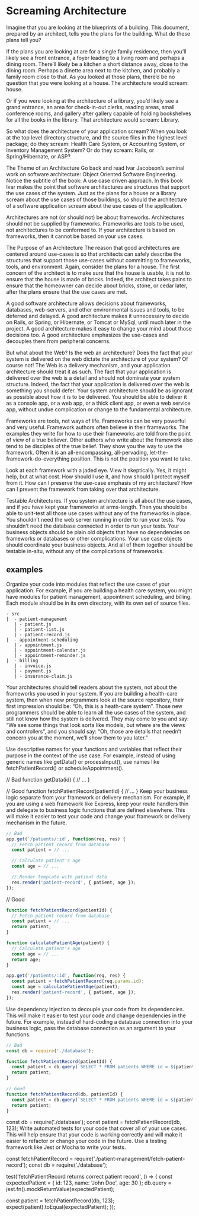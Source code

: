 # Screaming Architecture
Imagine that you are looking at the blueprints of a building. This document, prepared by an architect, tells you the plans for the building. What do these plans tell you?

If the plans you are looking at are for a single family residence, then you’ll likely see a front entrance, a foyer leading to a living room and perhaps a dining room. There’ll likely be a kitchen a short distance away, close to the dining room. Perhaps a dinette area next to the kitchen, and probably a family room close to that. As you looked at those plans, there’d be no question that you were looking at a house. The architecture would scream: house.

Or if you were looking at the architecture of a library, you’d likely see a grand entrance, an area for check-in-out clerks, reading areas, small conference rooms, and gallery after gallery capable of holding bookshelves for all the books in the library. That architecture would scream: Library.

So what does the architecture of your application scream? When you look at the top level directory structure, and the source files in the highest level package; do they scream: Health Care System, or Accounting System, or Inventory Management System? Or do they scream: Rails, or Spring/Hibernate, or ASP?

The Theme of an Architecture
Go back and read Ivar Jacobson’s seminal work on software architecture: Object Oriented Software Engineering. Notice the subtitle of the book: A use case driven approach. In this book Ivar makes the point that software architectures are structures that support the use cases of the system. Just as the plans for a house or a library scream about the use cases of those buildings, so should the architecture of a software application scream about the use cases of the application.

Architectures are not (or should not) be about frameworks. Architectures should not be supplied by frameworks. Frameworks are tools to be used, not architectures to be conformed to. If your architecture is based on frameworks, then it cannot be based on your use cases.

The Purpose of an Architecture
The reason that good architectures are centered around use-cases is so that architects can safely describe the structures that support those use-cases without committing to frameworks, tools, and environment. Again, consider the plans for a house. The first concern of the architect is to make sure that the house is usable, it is not to ensure that the house is made of bricks. Indeed, the architect takes pains to ensure that the homeowner can decide about bricks, stone, or cedar later, after the plans ensure that the use cases are met.

A good software architecture allows decisions about frameworks, databases, web-servers, and other environmental issues and tools, to be deferred and delayed. A good architecture makes it unnecessary to decide on Rails, or Spring, or Hibernate, or Tomcat or MySql, until much later in the project. A good architecture makes it easy to change your mind about those decisions too. A good architecture emphasizes the use-cases and decouples them from peripheral concerns.

But what about the Web?
Is the web an architecture? Does the fact that your system is delivered on the web dictate the architecture of your system? Of course not! The Web is a delivery mechanism, and your application architecture should treat it as such. The fact that your application is delivered over the web is a detail and should not dominate your system structure. Indeed, the fact that your application is delivered over the web is something you should defer. Your system architecture should be as ignorant as possible about how it is to be delivered. You should be able to deliver it as a console app, or a web app, or a thick client app, or even a web service app, without undue complication or change to the fundamental architecture.

Frameworks are tools, not ways of life.
Frameworks can be very powerful and very useful. Framework authors often believe in their frameworks. The examples they write for how to use their frameworks are told from the point of view of a true believer. Other authors who write about the framework also tend to be disciples of the true belief. They show you the way to use the framework. Often it is an all-encompassing, all-pervading, let-the-framework-do-everything position. This is not the position you want to take.

Look at each framework with a jaded eye. View it skeptically. Yes, it might help, but at what cost. How should I use it, and how should I protect myself from it. How can I preserve the use-case emphasis of my architecture? How can I prevent the framework from taking over that architecture.

Testable Architectures.
If you system architecture is all about the use cases, and if you have kept your frameworks at arms-length. Then you should be able to unit-test all those use cases without any of the frameworks in place. You shouldn’t need the web server running in order to run your tests. You shouldn’t need the database connected in order to run your tests. Your business objects should be plain old objects that have no dependencies on frameworks or databases or other complications. Your use case objects should coordinate your business objects. And all of them together should be testable in-situ, without any of the complications of frameworks.

## examples

Organize your code into modules that reflect the use cases of your application. For example, if you are building a health care system, you might have modules for patient management, appointment scheduling, and billing. Each module should be in its own directory, with its own set of source files.

```
- src
|  - patient-management
   | - patient.js
   | - patient-list.js
   | - patient-record.js
|  - appointment-scheduling
   | - appointment.js
   | - appointment-calendar.js
   | - appointment-reminder.js
|  - billing
   | - invoice.js
   | - payment.js
   | - insurance-claim.js
```

Your architectures should tell readers about the system, not about the frameworks you used in your system. If you are building a health-care system, then when new programmers look at the source repository, their first impression should be: “Oh, this is a heath-care system”. Those new programmers should be able to learn all the use cases of the system, and still not know how the system is delivered. They may come to you and say: “We see some things that look sorta like models,
but where are the views and controllers”, and you should say: “Oh, those are details that needn’t concern you at the moment, we’ll show them to you later.”

Use descriptive names for your functions and variables that reflect their purpose in the context of the use case. For example, instead of using generic names like getData() or processInput(), use names like fetchPatientRecord() or scheduleAppointment().

// Bad
function getData(id) {
  // ...
}

// Good
function fetchPatientRecord(patientId) {
  // ...
}
Keep your business logic separate from your framework or delivery mechanism. For example, if you are using a web framework like Express, keep your route handlers thin and delegate to business logic functions that are defined elsewhere. This will make it easier to test your code and change your framework or delivery mechanism in the future.
``` javascript
// Bad
app.get('/patients/:id', function(req, res) {
  // Fetch patient record from database
  const patient = // ...

  // Calculate patient's age
  const age = // ...

  // Render template with patient data
  res.render('patient-record', { patient, age });
});
```
// Good
``` javascript
function fetchPatientRecord(patientId) {
  // Fetch patient record from database
  const patient = // ...
  return patient;
}

function calculatePatientAge(patient) {
  // Calculate patient's age
  const age = // ...
  return age;
}
```
``` javascript
app.get('/patients/:id', function(req, res) {
  const patient = fetchPatientRecord(req.params.id);
  const age = calculatePatientAge(patient);
  res.render('patient-record', { patient, age });
});
```
Use dependency injection to decouple your code from its dependencies. This will make it easier to test your code and change dependencies in the future. For example, instead of hard-coding a database connection into your business logic, pass the database connection as an argument to your functions.
``` javascript
// Bad
const db = require('./database');

function fetchPatientRecord(patientId) {
  const patient = db.query(`SELECT * FROM patients WHERE id = ${patientId}`);
  return patient;
}

```
``` javascript
// Good
function fetchPatientRecord(db, patientId) {
  const patient = db.query(`SELECT * FROM patients WHERE id = ${patientId}`);
  return patient;
}
```

const db = require('./database');
const patient = fetchPatientRecord(db, 123);
Write automated tests for your code that cover all of your use cases. This will help ensure that your code is working correctly and will make it easier to refactor or change your code in the future. Use a testing framework like Jest or Mocha to write your tests.

const fetchPatientRecord = require('./patient-management/fetch-patient-record');
const db = require('./database');

test('fetchPatientRecord returns correct patient record', () => {
  const expectedPatient = { id: 123, name: 'John Doe', age: 30 };
  db.query = jest.fn().mockReturnValue(expectedPatient);

  const patient = fetchPatientRecord(db, 123);
  expect(patient).toEqual(expectedPatient);
});
